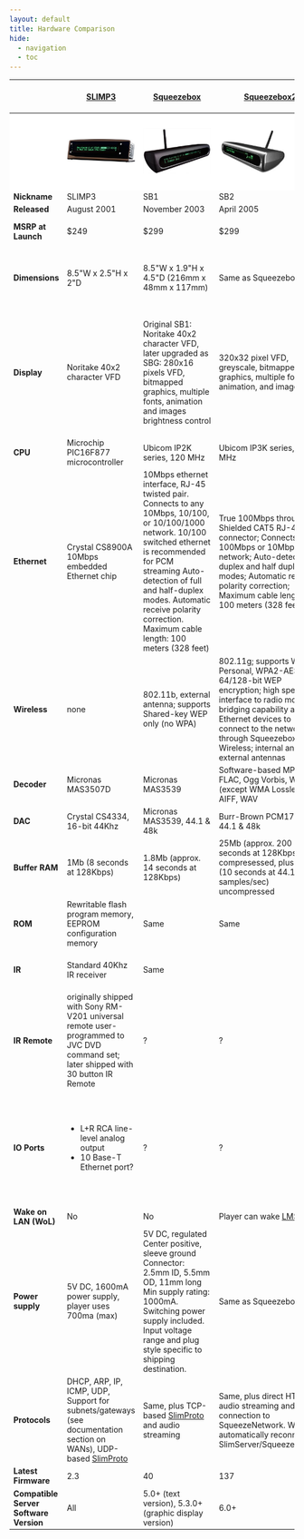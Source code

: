 ```yaml
---
layout: default
title: Hardware Comparison
hide:
  - navigation
  - toc
---
```


<style>
    .md-grid {
        max-width: 80rem
    }
    tbody tr:nth-child(1) {
        background-color: white !important;
    }
    tbody tr:nth-child(1) td {
        vertical-align: middle !important;
    }
    tbody tr:nth-child(1) img {
        max-width: 120px;
    }
</style>


| &nbsp; | **[SLIMP3](SLIMP3.md)** | **[Squeezebox](squeezebox1.md)** | **[Squeezebox2](squeezebox2.md)** | **[Squeezebox v3/Squeezebox Classic](squeezebox-classic.md)** | **[Transporter](transporter.md)** | **[Squeezebox Receiver](squeezebox-receiver.md)** | **[Squeezebox Controller](squeezebox-controller.md)** | **[Squeezebox Boom](squeezebox-boom.md)** | **[Squeezebox Radio](squeezebox-radio.md)** | **[Squeezebox Touch](squeezebox-touch.md)** |
| --- | --- | ---  | --- | --- | --- | --- | --- | --- | --- | --- |
| &nbsp; | ![SLIMP3](assets/slimp3_200.jpg) | ![Squeezebox](assets/sb_black_200.jpg) | ![Squeezebox2](assets/sb2_plat_200.jpg) | ![Squeezebox Classic](assets/sb3_hero_200.jpg) | ![Transporter](assets/transporter-black-front-200.jpg) | ![Receiver](assets/receiver_hero_200.jpg) | ![Controller](assets/controller_200.jpg) | ![SB Boom](assets/boom_200.jpg) | ![SB Radio](assets/sb_radio.jpg) | ![SB Touch](assets/sb_touch.jpg) |
| **Nickname** | SLIMP3 | SB1 | SB2 | SB3 | TP or TR | SBR | SBC | SBB or Boom | SB Radio or Radio | SB Touch or Touch |
| **Released** | August 2001 | November 2003 | April 2005 | November 2005 | July 2006 | March 2008 | March 2008 | August 2008 | September 2009 | April 2010 |
| **MSRP at Launch** | $249 | $299 | $299 | $249 | $1999 | $149 ($399 with Controller as Duet) | $299 ($399 with receiver as Duet) | $299 | $199 | $299 |
| **Dimensions** | 8.5"W x 2.5"H x 2"D | 8.5"W x 1.9"H x 4.5"D (216mm x 48mm x 117mm) | Same as Squeezebox | 7.6"W x 3.7"H x 3.1"D (192mm x 93mm x 80mm) including stand | 17"W x 3"H x 12.25"D (433mm x 72mm x 311mm), optional rack mount kit | L: 156mm x W: 106mm (w/o connectors); 112.5mm (w/connectors) x H: 29.25mm | L: 156.2mm x W: 50.8mm x H: 18.8mm | L: 79mm x W: 330mm x H: 127mm | L: 90mm X W: 220mm X H: 130mm | L: 80mm X W: 150mm X H: 100mm including stand |
| **Display** | Noritake 40x2 character VFD | Original SB1: Noritake 40x2 character VFD, later upgraded as SBG: 280x16 pixels VFD, bitmapped graphics, multiple fonts, animation and images brightness control | 320x32 pixel VFD, greyscale, bitmapped graphics, multiple fonts, animation, and images | Same as Squeezebox2, except color is aqua-blue rather than green. (The display itself is green, but while Squeezebox2 uses a gray lens, the Squeezebox v3 lens is slightly purple, resulting in an aqua color.) | Dual 320x32 displays, aqua color | None | 2.4" color LCD, 16bpp, 240x320 portrait | 160x32 pixel VFD, greyscale, bitmapped graphics, multiple fonts, animation, and images | 2.4" color LCD, 16bpp, 240x320 landscape | 4.3" color LCD capacitive touchscreen, 24bpp, 480x272 landscape |
| **CPU** | Microchip PIC16F877 microcontroller | Ubicom IP2K series, 120 MHz | Ubicom IP3K series, 250 MHz | Same as Squeezebox2 | IP3K at 325 MHz | Same as Squeezebox2 | Samsung S3C2412 200 MHz ARM926EJ | Same as Squeezebox2 | Freescale i.MX25 400 MHz ARM926EJ | Freescale i.MX35 533 MHz ARM11 |
| **Ethernet** | Crystal CS8900A 10Mbps embedded Ethernet chip | 10Mbps ethernet interface, RJ-45 twisted pair. Connects to any 10Mbps, 10/100, or 10/100/1000 network. 10/100 switched ethernet is recommended for PCM streaming Auto-detection of full and half-duplex modes. Automatic receive polarity correction. Maximum cable length: 100 meters (328 feet) | True 100Mbps throughput; Shielded CAT5 RJ-45 connector; Connects to any 100Mbps or 10Mbps network; Auto-detects full duplex and half duplex modes; Automatic receive polarity correction; Maximum cable length: 100 meters (328 feet) | Same as Squeezebox2 | Same as Squeezebox2 | Same as Squeezebox2 + Auto Uplink (Auto MDIX) | None | Same as Squeezebox2 + Auto Uplink (Auto MDIX) | Same as Squeezebox2 + Auto Uplink (Auto MDIX) | Same as Squeezebox2 + Auto Uplink (Auto MDIX) |
| **Wireless** | none | 802.11b, external antenna; supports Shared-key WEP only (no WPA) | 802.11g; supports WPA Personal, WPA2-AES and 64/128-bit WEP encryption; high speed PCI interface to radio module; bridging capability allows Ethernet devices to connect to the network through Squeezebox Wireless; internal and external antennas | Same as Squeezebox2, except dual internal antennas rather than internal and external | Same as Squeezebox2, except large dual external antennas | Same as Squeezebox v3 | 802.11g with internal antenna | Same as Squeezebox v3 | Same as Squeezebox v3 | Same as Squeezebox v3 |
| **Decoder** | Micronas MAS3507D | Micronas MAS3539 | Software-based MP3, FLAC, Ogg Vorbis, WMA (except WMA Lossless), AIFF, WAV | Same as Squeezebox2 | Same as Squeezebox2 but with faster CPU | Same as Squeezebox2 | Software-based decoders | Same as Squeezebox2 | Software-based decoders | Software-based decoders |
| **DAC** | Crystal CS4334, 16-bit 44Khz | Micronas MAS3539, 44.1 & 48k | Burr-Brown PCM1748E, 44.1 & 48k | Same as Squeezebox2 | AKM4396, 44.1k, 48k & 96k | Wolfson® 24-bit WM8501,<br />44.1kHz & 48kHz | Wolfson® WM8750 | Texas Instruments TAS3204 | Texas Instruments TLV320AIC3104 | AKM4420, 44.1k, 48k & 96k |
| **Buffer RAM** | 1Mb (8 seconds at 128Kbps) | 1.8Mb (approx. 14 seconds at 128Kbps) | 25Mb (approx. 200 seconds at 128Kbps) compresessed, plus 28Mb (10 seconds at 44.1 samples/sec) uncompressed | Same as Squeezebox2 | Same as Squeezebox2 | Same as Squeezebox2 | 64MB Mobile SDRAM | Same as Squeezebox2 | 64MB 16-bit bus DDR2 | 128MB 32-bit bus DDR2 |
| **ROM** | Rewritable flash program memory, EEPROM configuration memory | Same | Same | Same | Same | Same | 64MB NAND flash | Same as Squeezebox2 | 128MB NAND flash | 128MB NAND flash |
| **IR** | Standard 40Khz IR receiver | Same |  | Same, plus [Same as Squeezebox2 | Same as Squeezebox2, dedicated IR in/out jacks | None | Built-in IR LED | Standard 40Khz IR receiver | Standard 40Khz IR receiver | Same as Squeezebox2](IRBlasterIR-blasting]] through [GeekHole]%28GeekHole.md%29.md) |
| **IR Remote** | originally shipped with Sony RM-V201 universal remote user-programmed to JVC DVD command set; later shipped with 30 button IR Remote | ? | ? | 30 button IR Remote Included | 31 button IR Remote Included | None (Advanced WiFi Controller included with Duet) | Advanced WiFi Controller | Basic 10 button IR Remote Included | Optional 10 button IR Remote | IR Remote Included |
| **IO Ports** | <ul><li>L+R RCA line-level analog output</li><li>10 Base-T Ethernet port?</li></ul> | ? | ? | ? | ? | ? |  | <ul><li>10/100Base-T Ethernet port</li><li>Line-in via 3.5 mm stereo jack</li><li>Headphone/Subwoofer out via 3.5 mm connector</li></ul> | <ul><li>10/100Base-T Ethernet port</li><li>Line-in via 3.5 mm stereo jack</li><li>3.5 mm stereo headphone jack (side mounted)</li></ul> | ? |
| **Wake on LAN (WoL)** | No | No | Player can wake [LMS](../reference/logitech-media-server.md) | Same as Squeezebox2 | Same as Squeezebox2 | N/A | Yes | Yes | Yes | Yes |
| **Power supply** | 5V DC, 1600mA power supply, player uses 700ma (max) | 5V DC, regulated Center positive, sleeve ground Connector: 2.5mm ID, 5.5mm OD, 11mm long Min supply rating: 1000mA. Switching power supply included. Input voltage range and plug style specific to shipping destination. | Same as Squeezebox | Same as Squeezebox2 | Built-in super-linear power supplies, auto ranging 100-240VAC | 9V DC, regulated, center positive, sleeve ground. Connector: 1.05mm ID, 3.5mm OD, 7mm long. Min supply rating: 550mA | 1250mA Li-Ion battery, 2A switching power supply, wired charging station | 12V DC, 2500mA power supply | 18V DC, 1A, optional battery pack available | 5V DC, 3A |
| **Protocols** | DHCP, ARP, IP, ICMP, UDP, Support for subnets/gateways (see documentation section on WANs), UDP-based [SlimProto](../reference/slimproto-protocol.md) | Same, plus TCP-based [SlimProto](../reference/slimproto-protocol.md) and audio streaming | Same, plus direct HTTP audio streaming and direct connection to SqueezeNetwork. Will automatically reconnect to SlimServer/SqueezeCenter. | Same as Squeezebox2 | Same as Squeezebox2 | Same as Squeezebox2 | TCP, UDP, ARP, ICMP, HTTP, DNS, DHCP, Comet | Same as Squeezebox2 | TCP, UDP, ARP, ICMP, HTTP, DNS, DHCP, Comet | TCP, UDP, ARP, ICMP, HTTP, DNS, DHCP, Comet |
| **Latest Firmware** | 2.3 | 40 | 137 | 137 | 87 | 77 | SqueezeOS 7.7.0 (Build r9546) | 57 | SqueezeOS 7.7.0 (Build r9546) | SqueezeOS 7.7.0 (Build r9550) |
| **Compatible Server Software Version** | All | 5.0+ (text version), 5.3.0+ (graphic display version) | 6.0+ | 6.0+ | 6.5.0+ | 7.0+ | 7.0+ | 7.2+ | 7.4+ | 7.5+ |
